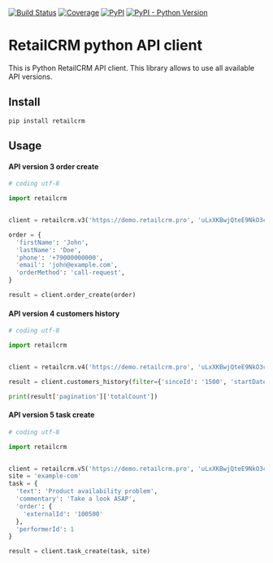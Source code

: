 [![Build Status](https://github.com/retailcrm/api-client-python/workflows/ci/badge.svg)](https://github.com/retailcrm/api-client-python/actions)
[![Coverage](https://img.shields.io/codecov/c/gh/retailcrm/api-client-python/master.svg?logo=codecov&logoColor=white)](https://codecov.io/gh/retailcrm/api-client-python)
[![PyPI](https://img.shields.io/pypi/v/retailcrm.svg?logo=pypi&logoColor=white)](https://pypi.python.org/pypi/retailcrm)
[![PyPI - Python Version](https://img.shields.io/pypi/pyversions/retailcrm.svg?logo=python&logoColor=white)](https://pypi.python.org/pypi/retailcrm)


RetailCRM python API client
===========================

This is Python RetailCRM API client. This library allows to use all available API versions.

## Install

```
pip install retailcrm
```

## Usage

#### API version 3 order create

```python
# coding utf-8

import retailcrm


client = retailcrm.v3('https://demo.retailcrm.pro', 'uLxXKBwjQteE9NkO3cJAqTXNwvKktaTc')

order = {
  'firstName': 'John',
  'lastName': 'Doe',
  'phone': '+79000000000',
  'email': 'john@example.com',
  'orderMethod': 'call-request',
}

result = client.order_create(order)
```

#### API version 4 customers history

```python
# coding utf-8

import retailcrm


client = retailcrm.v4('https://demo.retailcrm.pro', 'uLxXKBwjQteE9NkO3cJAqTXNwvKktaTc')

result = client.customers_history(filter={'sinceId': '1500', 'startDate': '2018-03-01'})

print(result['pagination']['totalCount'])
```

#### API version 5 task create

```python
# coding utf-8

import retailcrm


client = retailcrm.v5('https://demo.retailcrm.pro', 'uLxXKBwjQteE9NkO3cJAqTXNwvKktaTc')
site = 'example-com'
task = {
  'text': 'Product availability problem',
  'commentary': 'Take a look ASAP',
  'order': {
    'externalId': '100500'
  },
  'performerId': 1
}

result = client.task_create(task, site)
```
